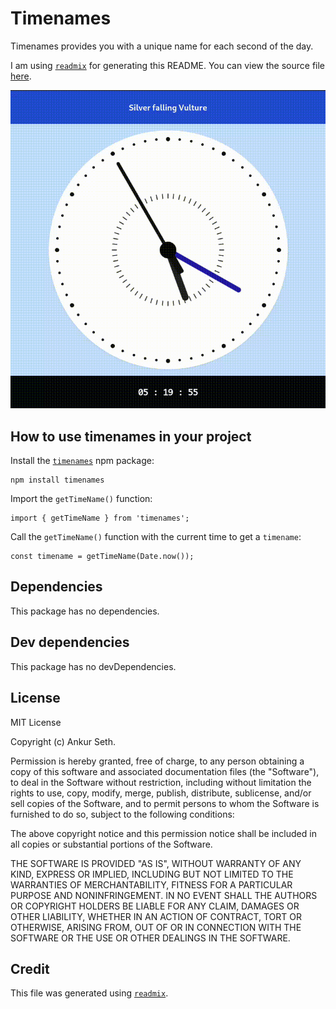 
# Timenames
Timenames provides you with a unique name for each second of the day.

I am using [`readmix`](https://github.com/iaseth/readmix) for generating this README.
You can view the source file [here](https://github.com/iaseth/timenames/blob/master/README.md.rx).


![Timenames Demo](res/one-minute-demo.gif)


## How to use timenames in your project
Install the [`timenames`](https://www.npmjs.com/package/timenames) npm package:
```
npm install timenames
```

Import the `getTimeName()` function:
```
import { getTimeName } from 'timenames';
```

Call the `getTimeName()` function with the current time to get a `timename`:
```
const timename = getTimeName(Date.now());
```


## Dependencies
This package has no dependencies.


## Dev dependencies
This package has no devDependencies.


## License
MIT License

Copyright (c) Ankur Seth.

Permission is hereby granted, free of charge, to any person obtaining a copy
of this software and associated documentation files (the "Software"), to deal
in the Software without restriction, including without limitation the rights
to use, copy, modify, merge, publish, distribute, sublicense, and/or sell
copies of the Software, and to permit persons to whom the Software is
furnished to do so, subject to the following conditions:

The above copyright notice and this permission notice shall be included in all
copies or substantial portions of the Software.

THE SOFTWARE IS PROVIDED "AS IS", WITHOUT WARRANTY OF ANY KIND, EXPRESS OR
IMPLIED, INCLUDING BUT NOT LIMITED TO THE WARRANTIES OF MERCHANTABILITY,
FITNESS FOR A PARTICULAR PURPOSE AND NONINFRINGEMENT. IN NO EVENT SHALL THE
AUTHORS OR COPYRIGHT HOLDERS BE LIABLE FOR ANY CLAIM, DAMAGES OR OTHER
LIABILITY, WHETHER IN AN ACTION OF CONTRACT, TORT OR OTHERWISE, ARISING FROM,
OUT OF OR IN CONNECTION WITH THE SOFTWARE OR THE USE OR OTHER DEALINGS IN THE
SOFTWARE.


## Credit

This file was generated using [`readmix`](https://github.com/iaseth/readmix).

